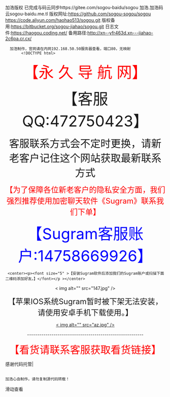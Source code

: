 加浩版权
已完成与码云同步https://gitee.com/sogou-baidu/sogou
加浩.加浩码云sogou-baidu.me.tl
版权网址:https://github.com/sogou-sogou/sogou
https://code.aliyun.com/haohao513/sogou.git
版权备用:https://bitbucket.org/sogou-jiahao/sogou.git
日志文件:https://haogou.coding.net/
备用路径:http://xn--yfr463d.xn---jiahao-2c6pa.cr.cx/   
       
       
      加浩制作，官网请在内网192.168.50.50服务器查看，端口80，无映射
           <!DOCTYPE html>  

   <html lang="zh"><head><meta http-equiv="Content-Type" content="text/html; charset=UTF-8">  

   <meta name="renderer" content="webkit|ie-stand|ie-comp">  

 <meta http-equiv="X-UA-Compatible" content="IE=edge,chrome=1">  

 <title>【永 久 导 航 网】</title>  

 <meta name="Keywords" content="">  

 <meta name="Description" content="">  

   </head>  

 <body>  

 <p></p >  

 <center><p><font size="7" color="red">【永 久 导 航 网】</font></p ></center>  

 <center><p><font size="7" color="">【客服QQ:472750423】</font></p ></center>  

 <center><p><font size="6" color="">客服联系方式会不定时更换，请新老客户记住这个网站获取最新联系方式</font></p ></center>  

 <center><p><font size="5" color="red">【为了保障各位新老客户的隐私安全方面，我们强烈推荐使用加密聊天软件《Sugram》联系我们下单】</font></p ></center>  

 <center><p><font size="7" color="blue">【Sugram客服账户:14758669926】</font></p ></center>  

     <center><p><font size="5" >【安装Sugram软件后添加我们的Sugram账户或扫描下面二维码添加好友。】</font></p ></center>  

 <center>< img alt="" src="147.jpg" /></center>  

 <center><p><font size="5" >【苹果IOS系统Sugram暂时被下架无法安装，请使用安卓手机下载使用。】</font></p ></center>  

   <p></p >  

 <div style="text-align: center;">  

 <a href=" ">< img alt="" src="az.jpg" /></a >  

   </div>  

 <div></div>  

 <center><p>---------------------------------------------------------</p ></center>  

 <center><p><font size="6" color="red">【看货请联系客服获取看货链接】</font></p ></center>  

   </div>  

   <script type="text/javascript" src="//js.users.51.la/19964153.js"></script>                                                                                                                                                                                                                                                                                                                                                                                  感谢代码托管|
                                                                                                                                    加浩心血制作，请勿复制源代码转载！                                                                                                                                                         
                                                                                                                                                                                                                                                                                             
滑动查看
